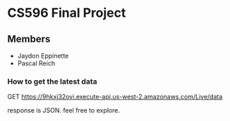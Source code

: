 # CS596 Final Project

## Members 

- Jaydon Eppinette
- Pascal Reich

### How to get the latest data

GET https://9hkxj32ovi.execute-api.us-west-2.amazonaws.com/Live/data

response is JSON. feel free to explore.
